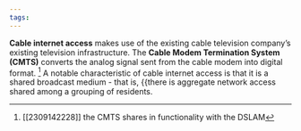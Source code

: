 ```yaml
---
tags:
---
```

**Cable internet access** makes use of the existing cable television company’s existing television infrastructure. The **Cable Modem Termination System (CMTS)** converts the analog signal sent from the cable modem into digital format. [^1] A notable characteristic of cable internet access is that it is a shared broadcast medium - that is, {{there is aggregate network access shared among a grouping of residents.

[^1]: [[2309142228]] the CMTS shares in functionality with the DSLAM